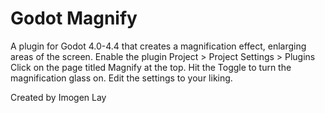 # Godot Magnify
A plugin for Godot 4.0-4.4 that creates a magnification effect, enlarging areas of the screen.
Enable the plugin Project > Project Settings > Plugins
Click on the page titled Magnify at the top.
Hit the Toggle to turn the magnification glass on.
Edit the settings to your liking.

Created by Imogen Lay
